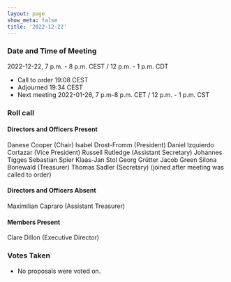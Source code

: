 ```yaml
---
layout: page
show_meta: false
title: '2022-12-22'
---
```


### Date and Time of Meeting

2022-12-22, 7 p.m. - 8 p.m. CEST / 12 p.m. - 1 p.m. CDT

* Call to order 19:08 CEST
* Adjourned 19:34 CEST
* Next meeting 2022-01-26, 7 p.m-8 p.m. CET / 12 p.m. - 1 p.m. CST

### Roll call

#### Directors and Officers Present

Danese Cooper (Chair)
Isabel Drost-Fromm (President)
Daniel Izquierdo Cortazar (Vice President)
Russell Rutledge (Assistant Secretary)
Johannes Tigges
Sebastian Spier
Klaas-Jan Stol
Georg Grütter
Jacob Green
Silona Bonewald (Treasurer)
Thomas Sadler (Secretary) (joined after meeting was called to order)

#### Directors and Officers Absent

Maximilian Capraro (Assistant Treasurer)

#### Members Present

Clare Dillon (Executive Director)

### Votes Taken

* No proposals were voted on.
